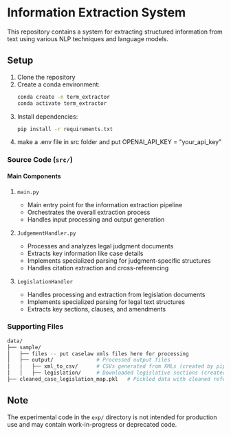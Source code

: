 # Information Extraction System

This repository contains a system for extracting structured information from text using various NLP techniques and language models.


## Setup

1. Clone the repository
2. Create a conda environment:
   ```bash
   conda create -n term_extractor
   conda activate term_extractor
   ```
3. Install dependencies:
   ```bash
   pip install -r requirements.txt
   ```
4. make a .env file in src folder and put OPENAI_API_KEY = "your_api_key" 

### Source Code (`src/`)

#### Main Components

1. `main.py`
   - Main entry point for the information extraction pipeline
   - Orchestrates the overall extraction process
   - Handles input processing and output generation

2. `JudgementHandler.py`
   - Processes and analyzes legal judgment documents
   - Extracts key information like case details
   - Implements specialized parsing for judgment-specific structures
   - Handles citation extraction and cross-referencing
  

3. `LegislationHandler`
   - Handles processing and extraction from legislation documents
   - Implements specialized parsing for legal text structures
   - Extracts key sections, clauses, and amendments


### Supporting Files

```bash
data/
├── sample/
│   ├── files -- put caselaw xmls files here for processing              # Input XML files
│   ├── output/              # Processed output files
│   │   ├── xml_to_csv/      # CSVs generated from XMLs (created by pipeline)
│   │   ├── legislation/     # Downloaded legislative sections (created by pipeline)
├── cleaned_case_legislation_map.pkl   # Pickled data with cleaned references (created by pipeline)
```



## Note

The experimental code in the `exp/` directory is not intended for production use and may contain work-in-progress or deprecated code.





